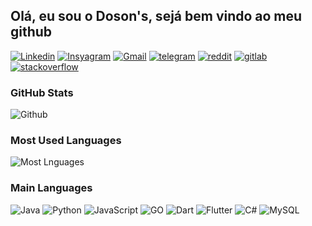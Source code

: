 ## Olá, eu sou o Doson's, sejá bem vindo ao meu github

[![Linkedin](https://img.shields.io/badge/LinkedIn-0077B5?style=for-the-badge&logo=linkedin&logoColor=white)](https://www.linkedin.com/in/dosonsvitor/) [![Insyagram](https://img.shields.io/badge/Instagram-E4405F?style=for-the-badge&logo=instagram&logoColor=white)](https://www.instagram.com/dosonsvitor/) [![Gmail](https://img.shields.io/badge/Gmail-D14836?style=for-the-badge&logo=gmail&logoColor=white)](milto:dosons123@gmail.com) [![telegram](https://img.shields.io/badge/Telegram-2CA5E0?style=for-the-badge&logo=telegram&logoColor=white)](t.me/DosonsVitor) [![reddit](https://img.shields.io/badge/Reddit-FF4500?style=for-the-badge&logo=reddit&logoColor=white)](https://www.reddit.com/user/dosons) [![gitlab](https://img.shields.io/badge/GitLab-330F63?style=for-the-badge&logo=gitlab&logoColor=white)](https://gitlab.com/dosons) [![stackoverflow](https://img.shields.io/badge/Stack_Overflow-FE7A16?style=for-the-badge&logo=stack-overflow&logoColor=white)](https://pt.stackoverflow.com/users/295633/dosons-vitor)


### GitHub Stats

![Github](https://github-readme-stats.vercel.app/api?username=dosonsvitor&theme=blue-green)

### Most Used Languages

![Most Lnguages](https://github-readme-stats.vercel.app/api/top-langs/?username=dosonsvitor&theme=blue-green&hide=html,css,shell)



###  Main Languages

![Java](https://img.shields.io/badge/Java-ED8B00?style=for-the-badge&logo=java&logoColor=white) ![Python](https://img.shields.io/badge/Python-14354C?style=for-the-badge&logo=python&logoColor=white) ![JavaScript](https://img.shields.io/badge/JavaScript-F7DF1E?style=for-the-badge&logo=javascript&logoColor=black) ![GO](https://img.shields.io/badge/Go-00ADD8?style=for-the-badge&logo=go&logoColor=white) ![Dart](https://img.shields.io/badge/Dart-0175C2?style=for-the-badge&logo=dart&logoColor=white) ![Flutter](https://img.shields.io/badge/Flutter-02569B?style=for-the-badge&logo=flutter&logoColor=white) ![C#](https://img.shields.io/badge/C%23-239120?style=for-the-badge&logo=c-sharp&logoColor=white) ![MySQL](https://img.shields.io/badge/MySQL-00000F?style=for-the-badge&logo=mysql&logoColor=white)



